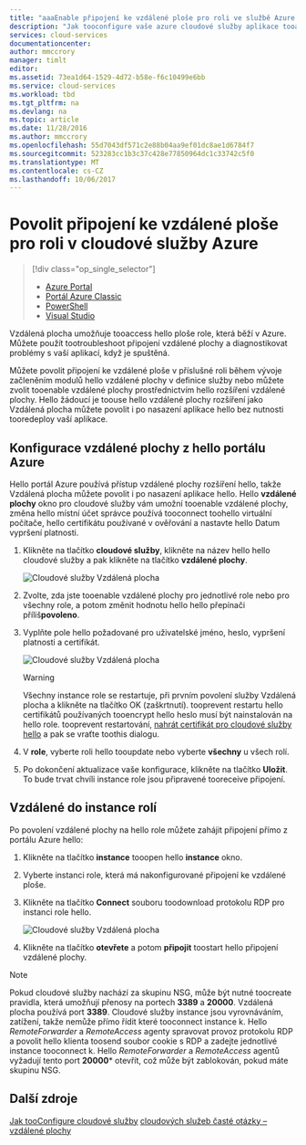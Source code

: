 ```yaml
---
title: "aaaEnable připojení ke vzdálené ploše pro roli ve službě Azure Cloud Services | Microsoft Docs"
description: "Jak tooconfigure vaše azure cloudové služby aplikace tooallow připojení ke vzdálené ploše"
services: cloud-services
documentationcenter: 
author: mmccrory
manager: timlt
editor: 
ms.assetid: 73ea1d64-1529-4d72-b58e-f6c10499e6bb
ms.service: cloud-services
ms.workload: tbd
ms.tgt_pltfrm: na
ms.devlang: na
ms.topic: article
ms.date: 11/28/2016
ms.author: mmccrory
ms.openlocfilehash: 55d7043df571c2e88b04aa9ef01dc8ae1d6784f7
ms.sourcegitcommit: 523283cc1b3c37c428e77850964dc1c33742c5f0
ms.translationtype: MT
ms.contentlocale: cs-CZ
ms.lasthandoff: 10/06/2017
---
```

# <a name="enable-remote-desktop-connection-for-a-role-in-azure-cloud-services"></a>Povolit připojení ke vzdálené ploše pro roli v cloudové služby Azure
> [!div class="op_single_selector"]
> * [Azure Portal](cloud-services-role-enable-remote-desktop-new-portal.md)
> * [Portál Azure Classic](cloud-services-role-enable-remote-desktop.md)
> * [PowerShell](cloud-services-role-enable-remote-desktop-powershell.md)
> * [Visual Studio](../vs-azure-tools-remote-desktop-roles.md)
>
>

Vzdálená plocha umožňuje tooaccess hello ploše role, která běží v Azure. Můžete použít tootroubleshoot připojení vzdálené plochy a diagnostikovat problémy s vaší aplikací, když je spuštěná.

Můžete povolit připojení ke vzdálené ploše v příslušné roli během vývoje začleněním modulů hello vzdálené plochy v definice služby nebo můžete zvolit tooenable vzdálené plochy prostřednictvím hello rozšíření vzdálené plochy. Hello žádoucí je toouse hello vzdálené plochy rozšíření jako Vzdálená plocha můžete povolit i po nasazení aplikace hello bez nutnosti tooredeploy vaší aplikace.

## <a name="configure-remote-desktop-from-hello-azure-portal"></a>Konfigurace vzdálené plochy z hello portálu Azure
Hello portál Azure používá přístup vzdálené plochy rozšíření hello, takže Vzdálená plocha můžete povolit i po nasazení aplikace hello. Hello **vzdálené plochy** okno pro cloudové služby vám umožní tooenable vzdálené plochy, změna hello místní účet správce používá tooconnect toohello virtuální počítače, hello certifikátu používané v ověřování a nastavte hello Datum vypršení platnosti.

1. Klikněte na tlačítko **cloudové služby**, klikněte na název hello hello cloudové služby a pak klikněte na tlačítko **vzdálené plochy**.

    ![Cloudové služby Vzdálená plocha](./media/cloud-services-role-enable-remote-desktop-new-portal/CloudServices_Remote_Desktop.png)

2. Zvolte, zda jste tooenable vzdálené plochy pro jednotlivé role nebo pro všechny role, a potom změnit hodnotu hello hello přepínači příliš**povoleno**.

3. Vyplňte pole hello požadované pro uživatelské jméno, heslo, vypršení platnosti a certifikát.

    ![Cloudové služby Vzdálená plocha](./media/cloud-services-role-enable-remote-desktop-new-portal/CloudServices_Remote_Desktop_Details.png)

   > [!WARNING]
   > Všechny instance role se restartuje, při prvním povolení služby Vzdálená plocha a klikněte na tlačítko OK (zaškrtnutí). tooprevent restartu hello certifikátů používaných tooencrypt hello heslo musí být nainstalován na hello role. tooprevent restartování, [nahrát certifikát pro cloudové služby hello](cloud-services-configure-ssl-certificate.md#step-3-upload-a-certificate) a pak se vraťte toothis dialogu.
   >
   >
3. V **role**, vyberte roli hello tooupdate nebo vyberte **všechny** u všech rolí.

4. Po dokončení aktualizace vaše konfigurace, klikněte na tlačítko **Uložit**. To bude trvat chvíli instance role jsou připravené tooreceive připojení.

## <a name="remote-into-role-instances"></a>Vzdálené do instance rolí
Po povolení vzdálené plochy na hello role můžete zahájit připojení přímo z portálu Azure hello:

1. Klikněte na tlačítko **instance** tooopen hello **instance** okno.
2. Vyberte instanci role, která má nakonfigurované připojení ke vzdálené ploše.
3. Klikněte na tlačítko **Connect** souboru toodownload protokolu RDP pro instanci role hello.

    ![Cloudové služby Vzdálená plocha](./media/cloud-services-role-enable-remote-desktop-new-portal/CloudServices_Remote_Desktop_Connect.png)

4. Klikněte na tlačítko **otevřete** a potom **připojit** toostart hello připojení vzdálené plochy.

>[!NOTE]
> Pokud cloudové služby nachází za skupinu NSG, může být nutné toocreate pravidla, která umožňují přenosy na portech **3389** a **20000**.  Vzdálená plocha používá port **3389**.  Cloudové služby instance jsou vyrovnáváním, zatížení, takže nemůže přímo řídit které tooconnect instance k.  Hello *RemoteForwarder* a *RemoteAccess* agenty spravovat provoz protokolu RDP a povolit hello klienta toosend soubor cookie s RDP a zadejte jednotlivé instance tooconnect k.  Hello *RemoteForwarder* a *RemoteAccess* agentů vyžadují tento port **20000*** otevřít, což může být zablokován, pokud máte skupinu NSG.

## <a name="additional-resources"></a>Další zdroje

[Jak tooConfigure cloudové služby](cloud-services-how-to-configure.md)
[cloudových služeb časté otázky – vzdálené plochy](cloud-services-faq.md)
